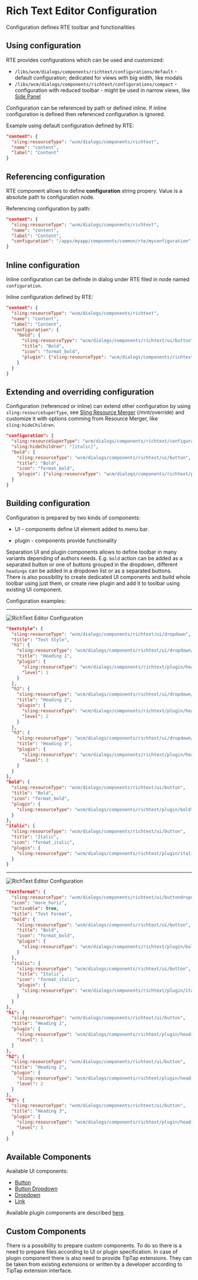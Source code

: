# Rich Text Editor Configuration

Configuration defines RTE toolbar and functionalities

## Using configuration

RTE provides configurations which can be used and customized:

- `/libs/wcm/dialogs/components/richtext/configurations/default` - default configuration; dedicated for views with big width, like modals
- `/libs/wcm/dialogs/components/richtext/configurations/compact` - configuration with reduced toolbar - might be used in narrow views, like [Side Panel](../../../page-editor/side-panel/)

Configuration can be referenced by path or defined inline. If inline configuration is defined then referenced configuration is ignored.

Example using default configuration defined by RTE:

```json
"content": {
  "sling:resourceType": "wcm/dialogs/components/richtext",
  "name": "content",
  "label": "Content"
}
```

## Referencing configuration

RTE component allows to define **configuration** string propery. Value is a absolute path to configuration node.

Referencing configuration by path:

```json
"content": {
  "sling:resourceType": "wcm/dialogs/components/richtext",
  "name": "content",
  "label": "Content",
  "configuration": "/apps/myapp/components/common/rte/myconfiguration"
}
```

## Inline configuration

Inline configuration can be definde in dialog under RTE filed in node named `configuration`.

Inline configuration defined by RTE:

```json
"content": {
  "sling:resourceType": "wcm/dialogs/components/richtext",
  "name": "content",
  "label": "Content",
  "configuration": {
    "bold": {
      "sling:resourceType": "wcm/dialogs/components/richtext/ui/button",
      "title": "Bold",
      "icon": "format_bold",
      "plugin": {"sling:resourceType": "wcm/dialogs/components/richtext/plugin/bold"}
    }
  }
}
```

## Extending and overriding configuration

Configuration (referenced or inline) can extend other configuration by using `sling:resourceSuperType`, see [Sling Resource Merger](https://sling.apache.org/documentation/bundles/resource-merger.html "https://sling.apache.org/documentation/bundles/resource-merger.html") (/mnt/override) and customize it with options comming from Resource Merger, like `sling:hideChildren`.

```json
"configuration": {
  "sling:resourceSuperType": "wcm/dialogs/components/richtext/configurations/default",
  "sling:hideChildren": "[italic]",
  "bold": {
    "sling:resourceType": "wcm/dialogs/components/richtext/ui/button",
    "title": "Bold",
    "icon": "format_bold",
    "plugin": {"sling:resourceType": "wcm/dialogs/components/richtext/plugin/bold"}
  }
}
```

## Building configuration

Configuration is prepared by two kinds of components:

- UI - components define UI element added to menu bar.

- plugin - components provide functionality

Separation UI and plugin components allows to define toolbar in many variants depending of authors needs. E.g. `bold` action can be added as a separated button or one of buttons grouped in the dropdown, different `headings` can be added in a dropdown list or as a separated buttons.  
There is also possibility to create dedicated UI components and build whole toolbar using just them, or create new plugin and add it to toolbar using existing UI component.

Configuration examples:  
  
----------

![RichText Editor Configuration](rteconfig1.png)

```json
"textstyle": {
  "sling:resourceType": "wcm/dialogs/components/richtext/ui/dropdown",
  "title": "Text Style",
  "h1": {
    "sling:resourceType": "wcm/dialogs/components/richtext/ui/dropdown/dropdownitem",
    "title": "Heading 1",
    "plugin": {
      "sling:resourceType": "wcm/dialogs/components/richtext/plugin/heading",
      "level": 1
    }
  },
  "h2": {
    "sling:resourceType": "wcm/dialogs/components/richtext/ui/dropdown/dropdownitem",
    "title": "Heading 2",
    "plugin": {
      "sling:resourceType": "wcm/dialogs/components/richtext/plugin/heading",
      "level": 2
    }
  },
  "h3": {
    "sling:resourceType": "wcm/dialogs/components/richtext/ui/dropdown/dropdownitem",
    "title": "Heading 3",
    "plugin": {
      "sling:resourceType": "wcm/dialogs/components/richtext/plugin/heading",
      "level": 3
    }
  }
},
"bold": {
  "sling:resourceType": "wcm/dialogs/components/richtext/ui/button",
  "title": "Bold",
  "icon": "format_bold",
  "plugin": {
    "sling:resourceType": "wcm/dialogs/components/richtext/plugin/bold"
  }
},
"italic": {
  "sling:resourceType": "wcm/dialogs/components/richtext/ui/button",
  "title": "Italic",
  "icon": "format_italic",
  "plugin": {
    "sling:resourceType": "wcm/dialogs/components/richtext/plugin/italic"
  }
}
```

----------

![RichText Editor Configuration](rteconfig2.png)

```json
"textformat": {
  "sling:resourceType": "wcm/dialogs/components/richtext/ui/buttondropdown",
  "icon": "more_horiz",
  "activable": true,
  "title": "Text Format",
  "bold": {
    "sling:resourceType": "wcm/dialogs/components/richtext/ui/button",
    "title": "Bold",
    "icon": "format_bold",
    "plugin": {
      "sling:resourceType": "wcm/dialogs/components/richtext/plugin/bold"
    }
  },
  "italic": {
    "sling:resourceType": "wcm/dialogs/components/richtext/ui/button",
    "title": "Italic",
    "icon": "format_italic",
    "plugin": {
      "sling:resourceType": "wcm/dialogs/components/richtext/plugin/italic"
    }
  }
},
"h1": {
  "sling:resourceType": "wcm/dialogs/components/richtext/ui/button",
  "title": "Heading 1",
  "plugin": {
    "sling:resourceType": "wcm/dialogs/components/richtext/plugin/heading",
    "level": 1
  }
},
"h2": {
  "sling:resourceType": "wcm/dialogs/components/richtext/ui/button",
  "title": "Heading 2",
  "plugin": {
    "sling:resourceType": "wcm/dialogs/components/richtext/plugin/heading",
    "level": 2
  }
},
"h3": {
  "sling:resourceType": "wcm/dialogs/components/richtext/ui/button",
  "title": "Heading 3",
  "plugin": {
    "sling:resourceType": "wcm/dialogs/components/richtext/plugin/heading",
    "level": 3
  }
}
```

## Available Components

Available UI components:

- [Button](/cms/developers/dialogs/richtext-editor/ui-components/button/)
- [Button Dropdown](/cms/developers/dialogs/richtext-editor/ui-components/button-dropdown/)
- [Dropdown](/cms/developers/dialogs/richtext-editor/ui-components/dropdown/)
- [Link](/cms/developers/dialogs/richtext-editor/ui-components/link/)

Available plugin components are described [here](/cms/developers/dialogs/richtext-editor/plugin-components/).

## Custom Components

There is a possibility to prepare custom components. To do so there is a need to prepare files according to UI or plugin specification. In case of plugin component there is also need to provide TipTap extensions. They can be taken from existing extensions or written by a developer according to TipTap extension interface.
